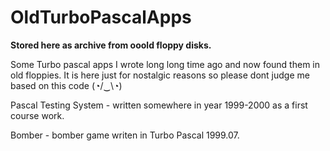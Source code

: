 # OldTurboPascalApps

**Stored here as archive from ooold floppy disks.** 

Some Turbo pascal apps I wrote long long time ago and now found them in old floppies.
It is here just for nostalgic reasons so please dont judge me based on this code (◔/‿\◔)

Pascal Testing System - written somewhere in year 1999-2000 as a first course work.

Bomber - bomber game writen in Turbo Pascal 1999.07.

